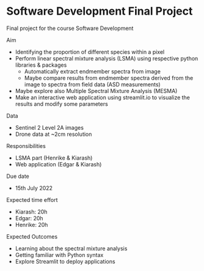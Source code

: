 # Software Development Final Project
Final project for the course Software Development

Aim
- Identifying the proportion of different species within a pixel
- Perform linear spectral mixture analysis (LSMA) using respective python libraries & packages
    - Automatically extract endmember spectra from image 
    - Maybe compare results from endmember spectra derived from the image to spectra from field data (ASD measurements)
- Maybe explore also Multiple Spectral Mixture Analysis (MESMA)
- Make an interactive web application using streamlit.io to visualize the results and modify some parameters

Data
- Sentinel 2 Level 2A images
- Drone data at ~2cm resolution


Responsibilities
- LSMA part (Henrike & Kiarash)
- Web application (Edgar & Kiarash)

Due date
- 15th July 2022

Expected time effort
- Kiarash: 20h
- Edgar: 20h
- Henrike: 20h 

Expected Outcomes
- Learning about the spectral mixture analysis
- Getting familiar with Python syntax
- Explore Streamlit to deploy applications 
